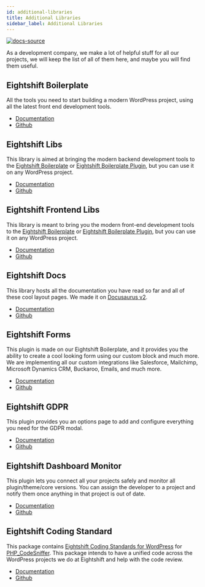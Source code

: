 ```yaml
---
id: additional-libraries
title: Additional Libraries
sidebar_label: Additional Libraries
---
```


[![docs-source](https://img.shields.io/badge/source-eigthshift--frontend--libs-yellow?style=for-the-badge&logo=javascript&labelColor=2a2a2a)](https://github.com/infinum/eightshift-frontend-libs/tree/develop/blocks/init/src/blocks/)

As a development company, we make a lot of helpful stuff for all our projects, we will keep the list of all of them here, and maybe you will find them useful.

## Eightshift Boilerplate 

All the tools you need to start building a modern WordPress project, using all the latest front end development tools.

* [Documentation](/eightshift-docs/docs/welcome)
* [Github](https://github.com/infinum/eightshift-boilerplate)

## Eightshift Libs 

This library is aimed at bringing the modern backend development tools to the [Eightshift Boilerplate](https://github.com/infinum/eightshift-boilerplate) or [Eightshift Boilerplate Plugin](https://github.com/infinum/eightshift-boilerplate-plugin), but you can use it on any WordPress project.

* [Documentation](/eightshift-docs/docs/eightshift-libs)
* [Github](https://github.com/infinum/eightshift-libs)

## Eightshift Frontend Libs 

This library is meant to bring you the modern front-end development tools to the [Eightshift Boilerplate](https://github.com/infinum/eightshift-boilerplate) or [Eightshift Boilerplate Plugin](https://github.com/infinum/eightshift-boilerplate-plugin), but you can use it on any WordPress project.

* [Documentation](/eightshift-docs/docs/eightshift-frontend-libs)
* [Github](https://github.com/infinum/eightshift-frontend-libs)

## Eightshift Docs

This library hosts all the documentation you have read so far and all of these cool layout pages. We made it on [Docusaurus v2](https://v2.docusaurus.io/).

* [Documentation](/eightshift-docs/docs/welcome)
* [Github](https://github.com/infinum/eightshift-docs)

## Eightshift Forms

This plugin is made on our Eightshift Boilerplate, and it provides you the ability to create a cool looking form using our custom block and much more. We are implementing all our custom integrations like Salesforce, Mailchimp, Microsoft Dynamics CRM, Buckaroo, Emails, and much more.

* [Documentation](https://github.com/infinum/eightshift-forms/wiki)
* [Github](https://github.com/infinum/eightshift-forms)

## Eightshift GDPR

This plugin provides you an options page to add and configure everything you need for the GDPR modal.

* [Documentation](https://github.com/infinum/eightshift-gdpr/wiki)
* [Github](https://github.com/infinum/eightshift-gdpr)

## Eightshift Dashboard Monitor

This plugin lets you connect all your projects safely and monitor all plugin/theme/core versions. You can assign the developer to a project and notify them once anything in that project is out of date.

* [Documentation](https://github.com/infinum/eightshift-dashboard-monitor/wiki)
* [Github](https://github.com/infinum/eightshift-dashboard-monitor)

## Eightshift Coding Standard

This package contains [Eightshift Coding Standards for WordPress](https://handbook.infinum.co/books/wordpress) for [PHP_CodeSniffer](https://github.com/squizlabs/PHP_CodeSniffer/). This package intends to have a unified code across the WordPress projects we do at Eightshift and help with the code review.

* [Documentation](https://github.com/infinum/eightshift-coding-standards/wiki)
* [Github](https://github.com/infinum/eightshift-coding-standards)
